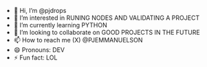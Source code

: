 - 👋 Hi, I’m @pjdrops
- 👀 I’m interested in RUNING NODES AND VALIDATING A PROJECT
- 🌱 I’m currently learning PYTHON
- 💞️ I’m looking to collaborate on GOOD PROJECTS IN THE FUTURE
- 📫 How to reach me (X) @PJEMMANUELSON
- 😄 Pronouns: DEV
- ⚡ Fun fact: LOL

<!---
pjdrops/pjdrops is a ✨ special ✨ repository because its `README.md` (this file) appears on your GitHub profile.
You can click the Preview link to take a look at your changes.
--->
